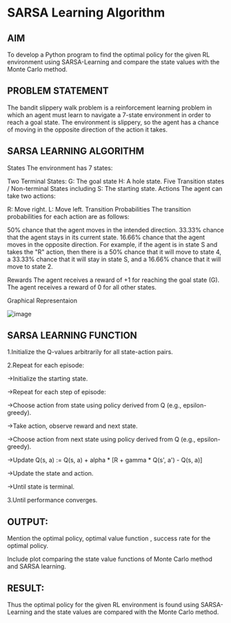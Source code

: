 # SARSA Learning Algorithm


## AIM
To develop a Python program to find the optimal policy for the given RL environment using SARSA-Learning and compare the state values with the Monte Carlo method.

## PROBLEM STATEMENT
The bandit slippery walk problem is a reinforcement learning problem in which an agent must learn to navigate a 7-state environment in order to reach a goal state. The environment is slippery, so the agent has a chance of moving in the opposite direction of the action it takes.

## SARSA LEARNING ALGORITHM

States
The environment has 7 states:

Two Terminal States:
G: The goal state
H: A hole state.
Five Transition states / Non-terminal States including S: The starting state.
Actions
The agent can take two actions:

R: Move right.
L: Move left.
Transition Probabilities
The transition probabilities for each action are as follows:

50% chance that the agent moves in the intended direction.
33.33% chance that the agent stays in its current state.
16.66% chance that the agent moves in the opposite direction.
For example, if the agent is in state S and takes the "R" action, then there is a 50% chance that it will move to state 4, a 33.33% chance that it will stay in state S, and a 16.66% chance that it will move to state 2.

Rewards
The agent receives a reward of +1 for reaching the goal state (G). The agent receives a reward of 0 for all other states.

Graphical Representaion

![image](https://github.com/NivethaKumar30/sarsa-learning/assets/119559844/0d9fa57a-c368-49a7-be24-994a591b1027)


## SARSA LEARNING FUNCTION

1.Initialize the Q-values arbitrarily for all state-action pairs.

2.Repeat for each episode:

->Initialize the starting state.

->Repeat for each step of episode:

   ->Choose action from state using policy derived from Q (e.g., epsilon-greedy).
   
   ->Take action, observe reward and next state.
   
   ->Choose action from next state using policy derived from Q (e.g., epsilon-greedy).
   
   ->Update Q(s, a) := Q(s, a) + alpha * [R + gamma * Q(s', a') - Q(s, a)]
   
   ->Update the state and action.
   
   ->Until state is terminal.
   
3.Until performance converges.

## OUTPUT:
Mention the optimal policy, optimal value function , success rate for the optimal policy.

Include plot comparing the state value functions of Monte Carlo method and SARSA learning.

## RESULT:

Thus the optimal policy for the given RL environment is found using SARSA-Learning and the state values are compared with the Monte Carlo method.
